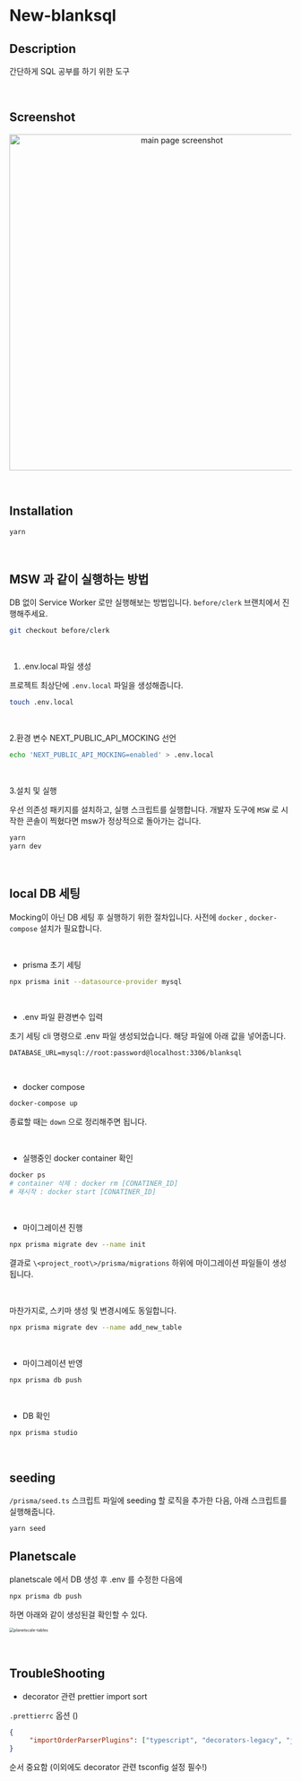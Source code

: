 # New-blanksql

## Description

간단하게 SQL 공부를 하기 위한 도구

&nbsp;&nbsp;

## Screenshot

<p align="center">
  <img src="https://github.com/JibJiby/new-blanksql/assets/24295703/0301547e-9458-4cd0-bff4-9d978411b37e" alt="main page screenshot" width="600px"/>
</p>

&nbsp;&nbsp;

## Installation

```bash
yarn
```

&nbsp;&nbsp;

## MSW 과 같이 실행하는 방법

DB 없이 Service Worker 로만 실행해보는 방법입니다.
`before/clerk`  브랜치에서 진행해주세요.

```bash
git checkout before/clerk
```

&nbsp;

1. .env.local 파일 생성

프로젝트 최상단에 `.env.local` 파일을 생성해줍니다.

```bash
touch .env.local
```

&nbsp;

2.환경 변수 NEXT_PUBLIC_API_MOCKING 선언

```bash
echo 'NEXT_PUBLIC_API_MOCKING=enabled' > .env.local
```

&nbsp;

3.설치 및 실행

우선 의존성 패키지를 설치하고, 실행 스크립트를 실행합니다. 개발자 도구에 `MSW` 로 시작한 콘솔이 찍혔다면 msw가 정상적으로 돌아가는 겁니다.

```bash
yarn
yarn dev
```

&nbsp;

## local DB 세팅

Mocking이 아닌 DB 세팅 후 실행하기 위한 절차입니다.
사전에 `docker` , `docker-compose` 설치가 필요합니다.

&nbsp;

* prisma 초기 세팅

```bash
npx prisma init --datasource-provider mysql
```

&nbsp;

* .env 파일 환경변수 입력

초기 세팅 cli 명령으로 .env 파일 생성되었습니다. 해당 파일에 아래 값을 넣어줍니다.

```dotenv
DATABASE_URL=mysql://root:password@localhost:3306/blanksql
```

&nbsp;

* docker compose

```bash
docker-compose up
```

종료할 때는 `down` 으로 정리해주면 됩니다.

&nbsp;

* 실행중인 docker container 확인

```bash
docker ps
# container 삭제 : docker rm [CONATINER_ID]
# 재시작 : docker start [CONATINER_ID]
```

&nbsp;

* 마이그레이션 진행

```bash
npx prisma migrate dev --name init
```

결과로 `\<project_root\>/prisma/migrations` 하위에 마이그레이션 파일들이 생성됩니다.

&nbsp;

마찬가지로, 스키마 생성 및 변경시에도 동일합니다.

```bash
npx prisma migrate dev --name add_new_table 
```

&nbsp;

* 마이그레이션 반영

```bash
npx prisma db push
```

&nbsp;

* DB 확인

```bash
npx prisma studio
```

&nbsp;&nbsp;

## seeding

`/prisma/seed.ts` 스크립트 파일에 seeding 할 로직을 추가한 다음, 아래 스크립트를 실행해줍니다.

```bash
yarn seed
```



## Planetscale

planetscale 에서 DB 생성 후 .env 를 수정한 다음에

```bash
npx prisma db push
```

하면 아래와 같이 생성된걸 확인할 수 있다.



<img src="/Users/jiby/Documents/GitHub/nextjs/next-proj/blanksql/blanksql-front/assets/image-20231017173346118.png" alt="planetscale-tables" style="zoom:50%;" />



&nbsp;&nbsp;

## TroubleShooting

* decorator 관련 prettier import sort

`.prettierrc` 옵션 ()

```json
{
	 "importOrderParserPlugins": ["typescript", "decorators-legacy", "jsx"],
}
```

순서 중요함 (이외에도 decorator 관련 tsconfig 설정 필수!)



